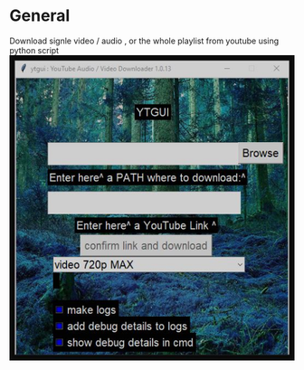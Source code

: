 # General 
Download signle video / audio , or the whole playlist from youtube using python script
![alt text](https://github.com/karooolski/ytgui/blob/main/yt_downloader/view_2023_03_04.JPG?raw=true)
